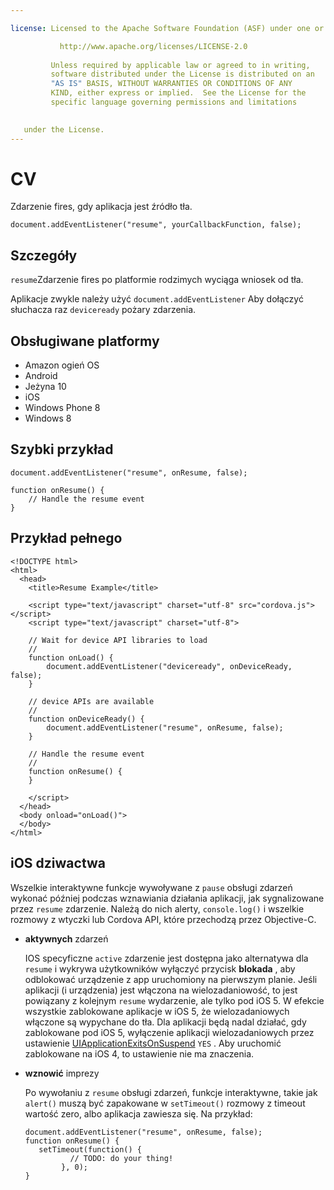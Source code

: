 ```yaml
---

license: Licensed to the Apache Software Foundation (ASF) under one or more contributor license agreements. See the NOTICE file distributed with this work for additional information regarding copyright ownership. The ASF licenses this file to you under the Apache License, Version 2.0 (the "License"); you may not use this file except in compliance with the License. You may obtain a copy of the License at

           http://www.apache.org/licenses/LICENSE-2.0
    
         Unless required by applicable law or agreed to in writing,
         software distributed under the License is distributed on an
         "AS IS" BASIS, WITHOUT WARRANTIES OR CONDITIONS OF ANY
         KIND, either express or implied.  See the License for the
         specific language governing permissions and limitations
    

   under the License.
---
```


# CV

Zdarzenie fires, gdy aplikacja jest źródło tła.

    document.addEventListener("resume", yourCallbackFunction, false);
    

## Szczegóły

`resume`Zdarzenie fires po platformie rodzimych wyciąga wniosek od tła.

Aplikacje zwykle należy użyć `document.addEventListener` Aby dołączyć słuchacza raz `deviceready` pożary zdarzenia.

## Obsługiwane platformy

*   Amazon ogień OS
*   Android
*   Jeżyna 10
*   iOS
*   Windows Phone 8
*   Windows 8

## Szybki przykład

    document.addEventListener("resume", onResume, false);
    
    function onResume() {
        // Handle the resume event
    }
    

## Przykład pełnego

    <!DOCTYPE html>
    <html>
      <head>
        <title>Resume Example</title>
    
        <script type="text/javascript" charset="utf-8" src="cordova.js"></script>
        <script type="text/javascript" charset="utf-8">
    
        // Wait for device API libraries to load
        //
        function onLoad() {
            document.addEventListener("deviceready", onDeviceReady, false);
        }
    
        // device APIs are available
        //
        function onDeviceReady() {
            document.addEventListener("resume", onResume, false);
        }
    
        // Handle the resume event
        //
        function onResume() {
        }
    
        </script>
      </head>
      <body onload="onLoad()">
      </body>
    </html>
    

## iOS dziwactwa

Wszelkie interaktywne funkcje wywoływane z `pause` obsługi zdarzeń wykonać później podczas wznawiania działania aplikacji, jak sygnalizowane przez `resume` zdarzenie. Należą do nich alerty, `console.log()` i wszelkie rozmowy z wtyczki lub Cordova API, które przechodzą przez Objective-C.

*   **aktywnych** zdarzeń
    
    IOS specyficzne `active` zdarzenie jest dostępna jako alternatywa dla `resume` i wykrywa użytkowników wyłączyć przycisk **blokada** , aby odblokować urządzenie z app uruchomiony na pierwszym planie. Jeśli aplikacji (i urządzenia) jest włączona na wielozadaniowość, to jest powiązany z kolejnym `resume` wydarzenie, ale tylko pod iOS 5. W efekcie wszystkie zablokowane aplikacje w iOS 5, że wielozadaniowych włączone są wypychane do tła. Dla aplikacji będą nadal działać, gdy zablokowane pod iOS 5, wyłączenie aplikacji wielozadaniowych przez ustawienie [UIApplicationExitsOnSuspend][1] `YES` . Aby uruchomić zablokowane na iOS 4, to ustawienie nie ma znaczenia.

*   **wznowić** imprezy
    
    Po wywołaniu z `resume` obsługi zdarzeń, funkcje interaktywne, takie jak `alert()` muszą być zapakowane w `setTimeout()` rozmowy z timeout wartość zero, albo aplikacja zawiesza się. Na przykład:
    
        document.addEventListener("resume", onResume, false);
        function onResume() {
           setTimeout(function() {
                  // TODO: do your thing!
                }, 0);
        }
        

 [1]: http://developer.apple.com/library/ios/#documentation/general/Reference/InfoPlistKeyReference/Articles/iPhoneOSKeys.html